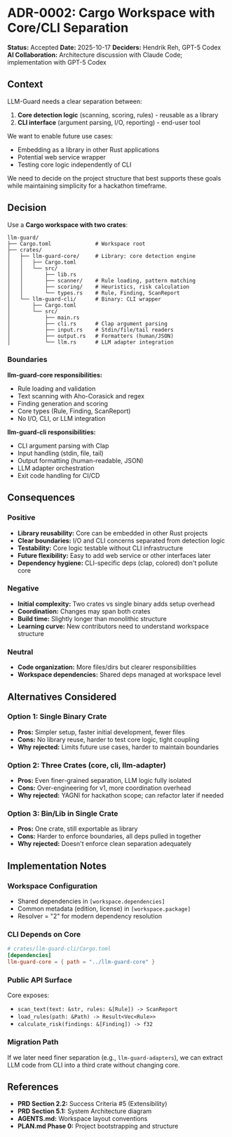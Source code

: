 # ADR-0002: Cargo Workspace with Core/CLI Separation

**Status:** Accepted
**Date:** 2025-10-17
**Deciders:** Hendrik Reh, GPT-5 Codex
**AI Collaboration:** Architecture discussion with Claude Code; implementation with GPT-5 Codex

## Context

LLM-Guard needs a clear separation between:
1. **Core detection logic** (scanning, scoring, rules) - reusable as a library
2. **CLI interface** (argument parsing, I/O, reporting) - end-user tool

We want to enable future use cases:
- Embedding as a library in other Rust applications
- Potential web service wrapper
- Testing core logic independently of CLI

We need to decide on the project structure that best supports these goals while maintaining simplicity for a hackathon timeframe.

## Decision

Use a **Cargo workspace with two crates**:

```
llm-guard/
├── Cargo.toml              # Workspace root
├── crates/
│   ├── llm-guard-core/     # Library: core detection engine
│   │   ├── Cargo.toml
│   │   └── src/
│   │       ├── lib.rs
│   │       ├── scanner/    # Rule loading, pattern matching
│   │       ├── scoring/    # Heuristics, risk calculation
│   │       └── types.rs    # Rule, Finding, ScanReport
│   └── llm-guard-cli/      # Binary: CLI wrapper
│       ├── Cargo.toml
│       └── src/
│           ├── main.rs
│           ├── cli.rs      # Clap argument parsing
│           ├── input.rs    # Stdin/file/tail readers
│           ├── output.rs   # Formatters (human/JSON)
│           └── llm.rs      # LLM adapter integration
```

### Boundaries

**llm-guard-core responsibilities:**
- Rule loading and validation
- Text scanning with Aho-Corasick and regex
- Finding generation and scoring
- Core types (Rule, Finding, ScanReport)
- No I/O, CLI, or LLM integration

**llm-guard-cli responsibilities:**
- CLI argument parsing with Clap
- Input handling (stdin, file, tail)
- Output formatting (human-readable, JSON)
- LLM adapter orchestration
- Exit code handling for CI/CD

## Consequences

### Positive
- **Library reusability:** Core can be embedded in other Rust projects
- **Clear boundaries:** I/O and CLI concerns separated from detection logic
- **Testability:** Core logic testable without CLI infrastructure
- **Future flexibility:** Easy to add web service or other interfaces later
- **Dependency hygiene:** CLI-specific deps (clap, colored) don't pollute core

### Negative
- **Initial complexity:** Two crates vs single binary adds setup overhead
- **Coordination:** Changes may span both crates
- **Build time:** Slightly longer than monolithic structure
- **Learning curve:** New contributors need to understand workspace structure

### Neutral
- **Code organization:** More files/dirs but clearer responsibilities
- **Workspace dependencies:** Shared deps managed at workspace level

## Alternatives Considered

### Option 1: Single Binary Crate
- **Pros:** Simpler setup, faster initial development, fewer files
- **Cons:** No library reuse, harder to test core logic, tight coupling
- **Why rejected:** Limits future use cases, harder to maintain boundaries

### Option 2: Three Crates (core, cli, llm-adapter)
- **Pros:** Even finer-grained separation, LLM logic fully isolated
- **Cons:** Over-engineering for v1, more coordination overhead
- **Why rejected:** YAGNI for hackathon scope; can refactor later if needed

### Option 3: Bin/Lib in Single Crate
- **Pros:** One crate, still exportable as library
- **Cons:** Harder to enforce boundaries, all deps pulled in together
- **Why rejected:** Doesn't enforce clean separation adequately

## Implementation Notes

### Workspace Configuration
- Shared dependencies in `[workspace.dependencies]`
- Common metadata (edition, license) in `[workspace.package]`
- Resolver = "2" for modern dependency resolution

### CLI Depends on Core
```toml
# crates/llm-guard-cli/Cargo.toml
[dependencies]
llm-guard-core = { path = "../llm-guard-core" }
```

### Public API Surface
Core exposes:
- `scan_text(text: &str, rules: &[Rule]) -> ScanReport`
- `load_rules(path: &Path) -> Result<Vec<Rule>>`
- `calculate_risk(findings: &[Finding]) -> f32`

### Migration Path
If we later need finer separation (e.g., `llm-guard-adapters`), we can extract LLM code from CLI into a third crate without changing core.

## References

- **PRD Section 2.2:** Success Criteria #5 (Extensibility)
- **PRD Section 5.1:** System Architecture diagram
- **AGENTS.md:** Workspace layout conventions
- **PLAN.md Phase 0:** Project bootstrapping and structure
